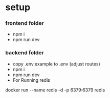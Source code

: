 # setup

### frontend folder
 - npm i 
 - npm run dev

 ### backend folder
 - copy .env.example to .env (adjust routes)
 - npm i 
 - npm run dev
 - For Running redis 
 
docker run --name redis -d -p 6379:6379 redis